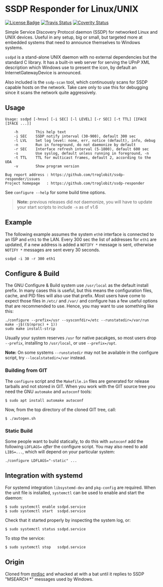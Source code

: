 SSDP Responder for Linux/UNIX
=============================
[![License Badge][]][License] [![Travis Status][]][Travis] [![Coverity Status][]][Coverity Scan]

Simple Service Discovery Protocol daemon (SSDP) for networked Linux and
UNIX devices.  Useful in any setup, big or small, but targeted more at
embedded systems that need to announce themselves to Windows systems.

`ssdpd` is a stand-alone UNIX daemon with no external dependencies but
the standard C library.  It has a built-in web server for serving the
UPnP XML description which Windows use to present the icon, by default
an InternetGatewayDevice is announced.

Also included is the `ssdp-scan` tool, which continuously scans for
SSDP capable hosts on the network.  Take care only to use this for
debugging since it scans the network quite aggressively.


Usage
-----

```
Usage: ssdpd [-hnsv] [-i SEC] [-l LEVEL] [-r SEC] [-t TTL] [IFACE [IFACE ...]]

    -h        This help text
    -i SEC    SSDP notify interval (30-900), default 300 sec
    -l LVL    Set log level: none, err, notice (default), info, debug
    -n        Run in foreground, do not daemonize by default
    -r SEC    Interface refresh interval (5-1800), default 600 sec
    -s        Use syslog, default unless running in foreground, -n
    -t TTL    TTL for multicast frames, default 2, according to the UDA
    -v        Show program version

Bug report address : https://github.com/troglobit/ssdp-responder/issues
Project homepage   : https://github.com/troglobit/ssdp-responder
```

See `configure --help` for some build time options.

> **Note:** previous releases did *not* daemonize, you will have to
> update your start scripts to include `-n` as of v1.6


Example
-------

The following example assumes the system `eth0` interface is connected
to an ISP and `eth1` to the LAN.  Every 300 sec the list of addresses
for `eth1` are updated, if a new address is added a `NOTIFY *` message
is sent, otherwise `NOTIFY *` messages are sent every 30 seconds.

```
ssdpd -i 30 -r 300 eth1
```


Configure & Build
-----------------

The GNU Configure & Build system use `/usr/local` as the default install
prefix.  In many cases this is useful, but this means the configuration
files, cache, and PID files will also use that prefix.  Most users have
come to expect those files in `/etc/` and `/var/` and configure has a
few useful options that are recommended to use.  Hence, you may want to
use something like this:

    ./configure --prefix=/usr --sysconfdir=/etc --runstatedir=/var/run
    make -j$(($(nproc) + 1))
    sudo make install-strip

Usually your system reserves `/usr` for native pacakges, so most users
drop `--prefix`, installing to `/usr/local`, or use `--prefix=/opt`.

**Note:** On some systems `--runstatedir` may not be available in the
  configure script, try `--localstatedir=/var` instead.


### Building from GIT

The `configure` script and the `Makefile.in` files are generated for
release tarballs and not stored in GIT.  When you work with the GIT
source tree you need the GNU `automake` and `autoconf` tools:

    $ sudo apt install automake autoconf

Now, from the top directory of the cloned GIT tree, call:

    $ ./autogen.sh


### Static Build

Some people want to build statically, to do this with `autoconf` add the
following `LDFLAGS=` *after* the configure script.  You may also need to
add `LIBS=...`, which will depend on your particular system:

    ./configure LDFLAGS="-static" ...


Integration with systemd
------------------------

For systemd integration `libsystemd-dev` and `pkg-config` are required.
When the unit file is installed, `systemctl` can be used to enable and
start the daemon:

    $ sudo systemctl enable ssdpd.service
    $ sudo systemctl start  ssdpd.service

Check that it started properly by inspecting the system log, or:

    $ sudo systemctl status ssdpd.service

To stop the service:

    $ sudo systemctl stop   ssdpd.service


Origin
------

Cloned from [mrdisc](https://github.com/troglobit/mrdisc) and whacked at
with a bat until it replies to SSDP "MSEARCH *" messages used by Windows.

[License]:         https://en.wikipedia.org/wiki/ISC_license
[License Badge]:   https://img.shields.io/badge/License-ISC-blue.svg
[Travis]:          https://travis-ci.org/troglobit/ssdp-responder
[Travis Status]:   https://travis-ci.org/troglobit/ssdp-responder.png?branch=master
[Coverity Scan]:   https://scan.coverity.com/projects/20496
[Coverity Status]: https://scan.coverity.com/projects/20496/badge.svg
